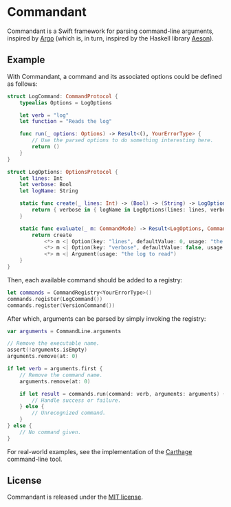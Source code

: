 # Commandant

Commandant is a Swift framework for parsing command-line arguments, inspired by [Argo](https://github.com/thoughtbot/Argo) (which is, in turn, inspired by the Haskell library [Aeson](http://hackage.haskell.org/package/aeson)).

## Example

With Commandant, a command and its associated options could be defined as follows:

```swift
struct LogCommand: CommandProtocol {
	typealias Options = LogOptions

	let verb = "log"
	let function = "Reads the log"

	func run(_ options: Options) -> Result<(), YourErrorType> {
		// Use the parsed options to do something interesting here.
		return ()
	}
}

struct LogOptions: OptionsProtocol {
	let lines: Int
	let verbose: Bool
	let logName: String

	static func create(_ lines: Int) -> (Bool) -> (String) -> LogOptions {
		return { verbose in { logName in LogOptions(lines: lines, verbose: verbose, logName: logName) } }
	}

	static func evaluate(_ m: CommandMode) -> Result<LogOptions, CommandantError<YourErrorType>> {
		return create
			<*> m <| Option(key: "lines", defaultValue: 0, usage: "the number of lines to read from the logs")
			<*> m <| Option(key: "verbose", defaultValue: false, usage: "show verbose output")
			<*> m <| Argument(usage: "the log to read")
	}
}
```

Then, each available command should be added to a registry:

```swift
let commands = CommandRegistry<YourErrorType>()
commands.register(LogCommand())
commands.register(VersionCommand())
```

After which, arguments can be parsed by simply invoking the registry:

```swift
var arguments = CommandLine.arguments

// Remove the executable name.
assert(!arguments.isEmpty)
arguments.remove(at: 0)

if let verb = arguments.first {
	// Remove the command name.
	arguments.remove(at: 0)

	if let result = commands.run(command: verb, arguments: arguments) {
		// Handle success or failure.
	} else {
		// Unrecognized command.
	}
} else {
	// No command given.
}
```

For real-world examples, see the implementation of the [Carthage](https://github.com/Carthage/Carthage) command-line tool.

## License

Commandant is released under the [MIT license](LICENSE.md).
